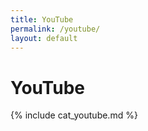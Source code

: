 ```yaml
---
title: YouTube
permalink: /youtube/
layout: default
---
```


# YouTube

{% include cat_youtube.md %}
